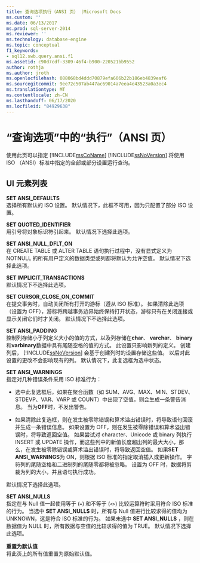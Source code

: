 ```yaml
---
title: 查询选项执行（ANSI 页） |Microsoft Docs
ms.custom: ''
ms.date: 06/13/2017
ms.prod: sql-server-2014
ms.reviewer: ''
ms.technology: database-engine
ms.topic: conceptual
f1_keywords:
- sql12.swb.query.ansi.f1
ms.assetid: c90d7cdf-3309-46f4-b900-220521bb9552
author: rothja
ms.author: jroth
ms.openlocfilehash: 088068bd4ddd70879efa606b22b186eb4839eaf6
ms.sourcegitcommit: 9ee72c507ab447ac69014a7eea4e43523a0a3ec4
ms.translationtype: MT
ms.contentlocale: zh-CN
ms.lasthandoff: 06/17/2020
ms.locfileid: "84929638"
---
```

# <a name="query-options-execution-ansi-page"></a>“查询选项”中的“执行”（ANSI 页）
  使用此页可以指定 [!INCLUDE[msCoName](../includes/msconame-md.md)] [!INCLUDE[ssNoVersion](../includes/ssnoversion-md.md)] 将使用 ISO （ANSI）标准中指定的全部或部分设置运行查询。  
  
## <a name="ui-element-list"></a>UI 元素列表  
 **SET ANSI_DEFAULTS**  
 选择所有默认的 ISO 设置。 默认情况下，此框不可用，因为只配置了部分 ISO 设置。  
  
 **SET QUOTED_IDENTIFIER**  
 用引号将对象标识符引起来。 默认情况下选择此选项。  
  
 **SET ANSI_NULL_DFLT_ON**  
 在 CREATE TABLE 或 ALTER TABLE 语句执行过程中，没有显式定义为 NOTNULL 的所有用户定义的数据类型或列都将默认为允许空值。 默认情况下选择此选项。  
  
 **SET IMPLICIT_TRANSACTIONS**  
 默认情况下不选择此选项。  
  
 **SET CURSOR_CLOSE_ON_COMMIT**  
 在提交事务时，自动关闭所有打开的游标（遵从 ISO 标准）。 如果清除此选项（设置为 OFF），游标将跨越事务边界始终保持打开状态，游标只有在关闭连接或显示关闭它们时才关闭。 默认情况下不选择此选项。  
  
 **SET ANSI_PADDING**  
 控制列存储小于列定义大小的值的方式，以及列存储在**char**、 **varchar**、 **binary**和**varbinary**数据中具有尾随空格的值的方式。 此设置只影响新列的定义。 创建列后， [!INCLUDE[ssNoVersion](../includes/ssnoversion-md.md)] 会基于创建列时的设置存储这些值。 以后对此设置的更改不会影响现有的列。 默认情况下，此复选框为选中状态。  
  
 **SET ANSI_WARNINGS**  
 指定对几种错误条件采用 ISO 标准行为：  
  
-   选中此复选框后，如果在聚合函数（如 SUM、AVG、MAX、MIN、STDEV、STDEVP、VAR、VARP 或 COUNT）中出现了空值，则会生成一条警告消息。 当为**OFF**时，不发出警告。  
  
-   如果清除此复选框，则在发生被零除错误和算术溢出错误时，将导致语句回滚并生成一条错误信息。 如果设置为 OFF，则在发生被零除错误和算术溢出错误时，将导致返回空值。 如果尝试对 character、Unicode 或 binary 列执行 INSERT 或 UPDATE 操作，而这些列中的新值长度超出列的最大大小，那么，在发生被零除错误或算术溢出错误时，将导致返回空值。 如果**SET ANSI_WARNINGS**为 ON，则根据 ISO 标准的指定取消插入或更新操作。 字符列的尾随空格和二进制列的尾随零都将被忽略。 设置为 OFF 时，数据将剪裁为列的大小，并且语句执行成功。  
  
 默认情况下选择此选项。  
  
 **SET ANSI_NULLS**  
 指定在与 Null 值一起使用等于 (`=`) 和不等于 (`<>`) 比较运算符时采用符合 ISO 标准的行为。 当选中 **SET ANSI_NULLS** 时，所有与 Null 值进行比较求得的值均为 UNKNOWN，这是符合 ISO 标准的行为。 如果未选中 **SET ANSI_NULLS** ，则在数据值为 NULL 时，所有数据与空值的比较求得的值为 TRUE。 默认情况下选择此选项。  
  
 **重置为默认值**  
 将此页上的所有值重置为原始默认值。  
  
  
